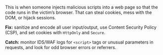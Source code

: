 This is when someone injects malicious scripts into a web page so that the code runs in the victim’s browser. That can steal cookies, mess with the DOM, or hijack sessions.  

**Fix:** sanitize and encode all user input/output, use Content Security Policy (CSP), and set cookies with `HttpOnly` and `Secure`.  

**Catch:** monitor IDS/WAF logs for `<script>` tags or unusual parameters in requests, and look for odd browser errors or referrers.